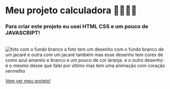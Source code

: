 # Meu projeto calculadora 👩🏾‍💻🧮

### Para criar este projeto eu usei HTML CSS e um pouco de JAVASCRIPT!
<br>
 <img  src="https://media4.giphy.com/media/fuJPZBIIqzbt1kAYVc/giphy.gif" alt="foto com o fundo branco a foto tem um desenho com o fundo branco de um jacaré e outra com um jacaré também mas esse desenho tem cores de como azul amarelo e branco e um pouco de cor laranja. e o outro desenho é o mesmo desse que falei por último mas tem uma animação com coração vermelho" />

<a  href="https://effervescent-halva-556d94.netlify.app/" target="_blank" rel= "noopener noreferrer">Vem ver meu projeto!</a>
